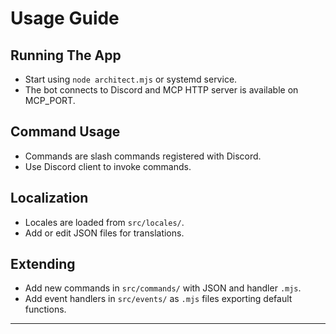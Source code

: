 # Usage Guide

## Running The App
- Start using `node architect.mjs` or systemd service.
- The bot connects to Discord and MCP HTTP server is available on MCP_PORT.

## Command Usage
- Commands are slash commands registered with Discord.
- Use Discord client to invoke commands.

## Localization
- Locales are loaded from `src/locales/`.
- Add or edit JSON files for translations.

## Extending
- Add new commands in `src/commands/` with JSON and handler `.mjs`.
- Add event handlers in `src/events/` as `.mjs` files exporting default functions.

---
